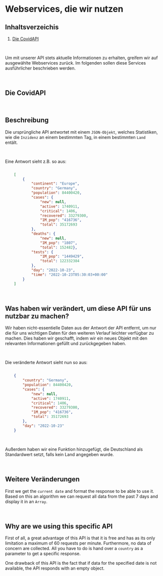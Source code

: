 # Webservices, die wir nutzen

## Inhaltsverzeichis

1. [Die CovidAPI](#die-covidapi)

<br>

Um mit unserer API stets aktuelle Informationen zu erhalten, greifem wir auf ausgewählte Webservices zurück. Im folgenden sollen diese Services ausführlicher beschrieben werden.

<br>

## Die CovidAPI

<br>

## Beschreibung

Die ursprüngliche API antwortet mit einem `JSON-Objekt`, welches Statistiken, wie die `Inzidenz` an einem bestimmten Tag, in einem bestimmten `Land` entält.

<br>

Eine Antwort sieht z.B. so aus:

```JSON

    [
        {
            "continent": "Europe",
            "country": "Germany",
            "population": 84400420,
            "cases": { 
                "new": null,
                "active": 1740911,
                "critical": 1406,
                "recovered": 33279300,
                "1M_pop": "416736",
                "total": 35172693
            },
            "deaths": {
                "new": null,
                "1M_pop": "1807",
                "total": 152482},
            "tests": {
                "1M_pop": "1449429",
                "total": 122332384
            },
            "day": "2022-10-23",
            "time": "2022-10-23T05:30:03+00:00"
        }
    ]

```

<br>

## Was haben wir verändert, um diese API für uns nutzbar zu machen?

Wir haben nicht-essentielle Daten aus der Antwort der API entfernt, um nur die für uns wichtigen Daten für den weiteren Verlauf leichter verfügbar zu machen. Dies haben wir geschafft, indem wir ein neues Objekt mit den relevanten Informationen gefüllt und zurückgegeben haben.

<br>

Die veränderte Antwort sieht nun so aus:

```JSON

    {
        "country": "Germany",
        "population": 84400420,
        "cases": {
            "new": null,
            "active": 1740911,
            "critical": 1406,
            "recovered": 33279300,
            "1M_pop": "416736",
            "total": 35172693
        },
        "day": "2022-10-23"
    }

```

<br>

Außerdem haben wir eine Funktion hinzugefügt, die Deutschland als Standardwert setzt, falls kein Land angegeben wurde.

<br>

## Weitere Veränderungen

First we get the `current date` and format the response to be able to use it. Based on this an algorithm we can request all data from the past 7 days and display it in an `Array`.

<br>

## Why are we using this specific API

First of all, a great advantage of this API is that it is free and has as its only limitation a maximum of 60 requests per minute. Furthermore, no data of concern are collected. All you have to do is hand over a `country` as a parameter to get a specific response.

One drawback of this API is the fact that if data for the specified date is not available, the API responds with an empty object.